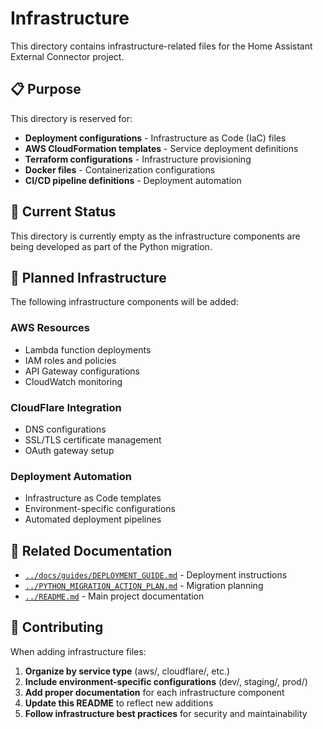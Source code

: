 # Infrastructure

This directory contains infrastructure-related files for the Home Assistant External Connector project.

## 📋 Purpose

This directory is reserved for:

- **Deployment configurations** - Infrastructure as Code (IaC) files
- **AWS CloudFormation templates** - Service deployment definitions
- **Terraform configurations** - Infrastructure provisioning
- **Docker files** - Containerization configurations
- **CI/CD pipeline definitions** - Deployment automation

## 🚧 Current Status

This directory is currently empty as the infrastructure components are being developed as part of the Python migration.

## 🔮 Planned Infrastructure

The following infrastructure components will be added:

### AWS Resources

- Lambda function deployments
- IAM roles and policies
- API Gateway configurations
- CloudWatch monitoring

### CloudFlare Integration

- DNS configurations
- SSL/TLS certificate management
- OAuth gateway setup

### Deployment Automation

- Infrastructure as Code templates
- Environment-specific configurations
- Automated deployment pipelines

## 📖 Related Documentation

- [`../docs/guides/DEPLOYMENT_GUIDE.md`](../docs/guides/DEPLOYMENT_GUIDE.md) - Deployment instructions
- [`../PYTHON_MIGRATION_ACTION_PLAN.md`](../PYTHON_MIGRATION_ACTION_PLAN.md) - Migration planning
- [`../README.md`](../README.md) - Main project documentation

## 🤝 Contributing

When adding infrastructure files:

1. **Organize by service type** (aws/, cloudflare/, etc.)
2. **Include environment-specific configurations** (dev/, staging/, prod/)
3. **Add proper documentation** for each infrastructure component
4. **Update this README** to reflect new additions
5. **Follow infrastructure best practices** for security and maintainability
